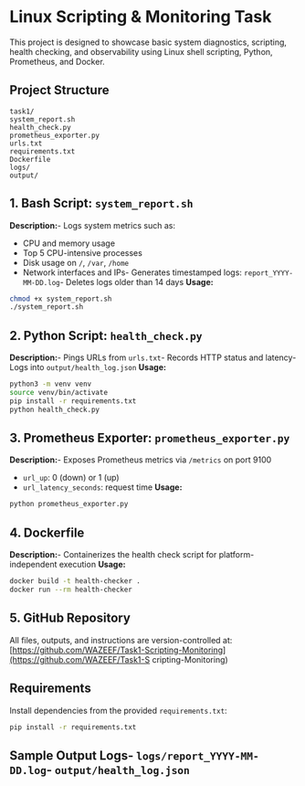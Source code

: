 # Linux Scripting & Monitoring Task

 This project is designed to showcase basic system diagnostics, scripting, health
 checking, and observability using Linux shell scripting, Python, Prometheus, and Docker.
 ##  Project Structure
 ```
 task1/
 system_report.sh
 health_check.py 
 prometheus_exporter.py
 urls.txt
 requirements.txt
 Dockerfile
 logs/
 output/
 ```
 ## 1. Bash Script: `system_report.sh`
 **Description:**- Logs system metrics such as:
  - CPU and memory usage
  - Top 5 CPU-intensive processes
  - Disk usage on `/`, `/var`, `/home`
  - Network interfaces and IPs- Generates timestamped logs: `report_YYYY-MM-DD.log`- Deletes logs older than 14 days
 **Usage:**
 ```bash
 chmod +x system_report.sh
 ./system_report.sh
 ```
 ## 2. Python Script: `health_check.py`
 **Description:**- Pings URLs from `urls.txt`- Records HTTP status and latency- Logs into `output/health_log.json`
 **Usage:**
 ```bash
 python3 -m venv venv
 source venv/bin/activate
 pip install -r requirements.txt
 python health_check.py
 ```
 ## 3. Prometheus Exporter: `prometheus_exporter.py`
**Description:**- Exposes Prometheus metrics via `/metrics` on port 9100
  - `url_up`: 0 (down) or 1 (up)
  - `url_latency_seconds`: request time
 **Usage:**
 ```bash
 python prometheus_exporter.py
 ```
 ## 4. Dockerfile
 **Description:**- Containerizes the health check script for platform-independent execution
 **Usage:**
 ```bash
 docker build -t health-checker .
 docker run --rm health-checker
 ```
 ## 5. GitHub Repository
 All files, outputs, and instructions are version-controlled at:
 [https://github.com/WAZEEF/Task1-Scripting-Monitoring](https://github.com/WAZEEF/Task1-S
 cripting-Monitoring)
 ##  Requirements
 Install dependencies from the provided `requirements.txt`:
 ```bash
 pip install -r requirements.txt
 ```
 ##  Sample Output Logs- `logs/report_YYYY-MM-DD.log`- `output/health_log.json`
